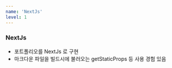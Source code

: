 ```yaml
---
name: 'NextJs'
level: 1
---
```


### NextJs

- 포트폴리오를 NextJs 로 구현
- 마크다운 파일을 빌드시에 불러오는 getStaticProps 등 사용 경험 있음
